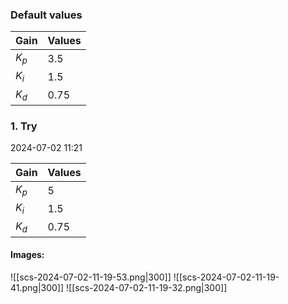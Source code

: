 ### Default values

| Gain  | Values |
| ----- | ------ |
| $K_p$ | 3.5    |
| $K_i$ | 1.5    |
| $K_d$ | 0.75   |

### 1. Try 
2024-07-02 11:21

| Gain  | Values |
| ----- | ------ |
| $K_p$ | 5      |
| $K_i$ | 1.5    |
| $K_d$ | 0.75   |
#### Images:

![[scs-2024-07-02-11-19-53.png|300]] ![[scs-2024-07-02-11-19-41.png|300]] ![[scs-2024-07-02-11-19-32.png|300]]


